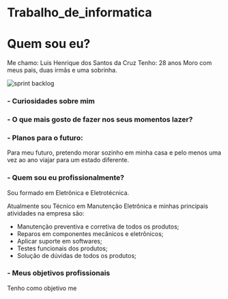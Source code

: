 # Trabalho_de_informatica

# Quem sou eu?

Me chamo: Luis Henrique dos Santos da Cruz
Tenho: 28 anos
Moro com meus pais, duas irmãs e uma sobrinha.

  ![sprint backlog](https://github.com/Luis180695/Photo/blob/main/IMG_8417.jpg)


### - Curiosidades sobre mim


### - O que mais gosto de fazer nos seus momentos lazer? 


### - Planos para o futuro:

Para meu futuro, pretendo morar sozinho em minha casa e pelo menos uma vez ao ano viajar para um estado diferente.


### - Quem sou eu profissionalmente?

Sou formado em Eletrônica e Eletrotécnica.

Atualmente sou Técnico em Manutenção Eletrônica e minhas principais atividades na empresa são:

- Manutenção preventiva e corretiva de todos os produtos;
- Reparos em componentes mecânicos e eletrônicos;
- Aplicar suporte em softwares;
- Testes funcionais dos produtos;
- Solução de dúvidas de todos os produtos;


### - Meus objetivos profissionais

Tenho como objetivo me 

